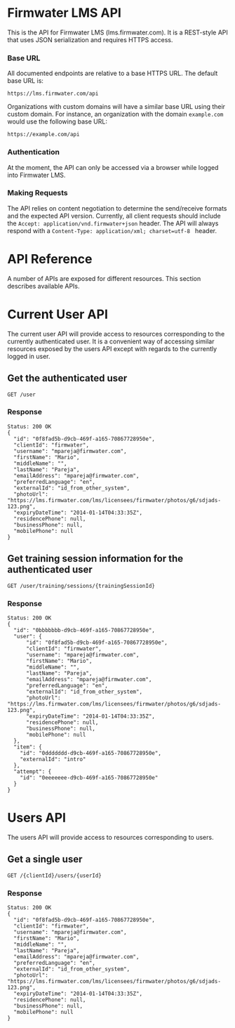 # Firmwater LMS API

This is the API for Firmwater LMS (lms.firmwater.com). It is a REST-style API that uses JSON serialization and requires HTTPS access.

### Base URL

All documented endpoints are relative to a base HTTPS URL. The default base URL is:

    https://lms.firmwater.com/api

Organizations with custom domains will have a similar base URL using their custom domain. For instance, an organization with the domain `example.com` would use the following base URL:

    https://example.com/api

### Authentication

At the moment, the API can only be accessed via a browser while logged into Firmwater LMS.

### Making Requests

The API relies on content negotiation to determine the send/receive formats and the expected API version. Currently, all client requests should include the `Accept: application/vnd.firmwater+json` header. The API will always respond with a `Content-Type: application/xml; charset=utf-8 ` header.

# API Reference

A number of APIs are exposed for different resources. This section describes available APIs.

# Current User API

The current user API will provide access to resources corresponding to the currently authenticated user. It is a convenient way of accessing similar resources exposed by the users API except with regards to the currently logged in user.

## Get the authenticated user

    GET /user

### Response

```
Status: 200 OK
{
  "id": "0f8fad5b-d9cb-469f-a165-70867728950e",
  "clientId": "firmwater",
  "username": "mpareja@firmwater.com",
  "firstName": "Mario",
  "middleName": "",
  "lastName": "Pareja",
  "emailAddress": "mpareja@firmwater.com",
  "preferredLanguage": "en",
  "externalId": "id_from_other_system",
  "photoUrl": "https://lms.firmwater.com/lms/licensees/firmwater/photos/g6/sdjads-123.png",
  "expiryDateTime": "2014-01-14T04:33:35Z",
  "residencePhone": null,
  "businessPhone": null,
  "mobilePhone": null
}

```
## Get training session information for the authenticated user

    GET /user/training/sessions/{trainingSessionId}

### Response

```
Status: 200 OK
{
  "id": "0bbbbbbb-d9cb-469f-a165-70867728950e",
  "user": {
	  "id": "0f8fad5b-d9cb-469f-a165-70867728950e",
	  "clientId": "firmwater",
	  "username": "mpareja@firmwater.com",
	  "firstName": "Mario",
	  "middleName": "",
	  "lastName": "Pareja",
	  "emailAddress": "mpareja@firmwater.com",
	  "preferredLanguage": "en",
	  "externalId": "id_from_other_system",
	  "photoUrl": "https://lms.firmwater.com/lms/licensees/firmwater/photos/g6/sdjads-123.png",
	  "expiryDateTime": "2014-01-14T04:33:35Z",
	  "residencePhone": null,
	  "businessPhone": null,
	  "mobilePhone": null
  },
  "item": {
	"id": "0ddddddd-d9cb-469f-a165-70867728950e",
	"externalId": "intro"
  },
  "attempt": {
	"id": "0eeeeeee-d9cb-469f-a165-70867728950e"
  }
}
```

# Users API

The users API will provide access to resources corresponding to users.

## Get a single user

    GET /{clientId}/users/{userId}

### Response

```
Status: 200 OK
{
  "id": "0f8fad5b-d9cb-469f-a165-70867728950e",
  "clientId": "firmwater",
  "username": "mpareja@firmwater.com",
  "firstName": "Mario",
  "middleName": "",
  "lastName": "Pareja",
  "emailAddress": "mpareja@firmwater.com",
  "preferredLanguage": "en",
  "externalId": "id_from_other_system",
  "photoUrl": "https://lms.firmwater.com/lms/licensees/firmwater/photos/g6/sdjads-123.png",
  "expiryDateTime": "2014-01-14T04:33:35Z",
  "residencePhone": null,
  "businessPhone": null,
  "mobilePhone": null
}
```
